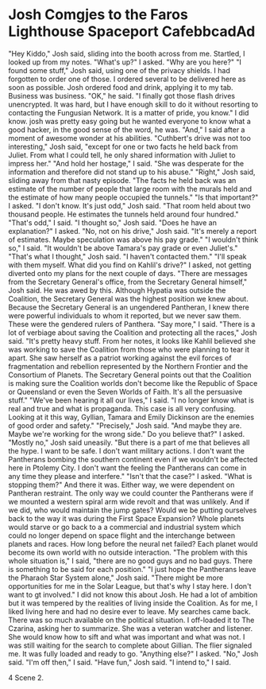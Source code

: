 # Josh Comgjes to the Faros Lighthouse Spaceport CafebbcadAd #

"Hey Kiddo," Josh said, sliding into the booth across from me.
Startled, I looked up from my notes.
"What's up?" I asked. "Why are you here?"
"I found some stuff," Josh said, using one of the privacy shields. I had
forgotten to order one of those. I ordered several to be delivered here as
soon as possible.
Josh ordered food and drink, applying it to my tab. Business was business.
"OK," he said. "I finally got those flash drives unencrypted. It was hard,
but I have enough skill to do it without resorting to contacting the
Fungusian Network. It is a matter of pride, you know."
I did know. josh was pretty easy going but he wanted everyone to know what
a good hacker, in the good sense of the word, he was.
"And," I said after a moment of awesome wonder at his abilities.
"Cuthbert's drive was not too interesting," Josh said, "except for one or
two facts he held back from Juliet. From what I could tell, he only shared
information with Juliet to impress her."
"And hold her hostage," I said. "She was desperate for the information and
therefore did not stand up to his abuse."
"Right," Josh said, sliding away from that nasty episode. "The facts he
held back was an estimate of the number of people that large room with the
murals held and the estimate of how many people occupied the tunnels."
"Is that important?" I asked.
"I don't know. It's just odd," Josh said. "That room held about two
thousand people. He estimates the tunnels held around four hundred."
"That's odd," I said.
"I thought so," Josh said.
"Does he have an explanation?" I asked.
"No, not on his drive," Josh said. "It's merely a report of estimates.
Maybe speculation was above his pay grade."
"I wouldn't think so," I said. "It wouldn't be above Tamara's pay grade or
even Juliet's."
"That's what I thought," Josh said. "I haven't contacted them."
"I'll speak with them myself. What did you find on Kahlil's drive?" I
asked, not getting diverted onto my plans for the next couple of days.
"There are messages from the Secretary General's office, from the Secretary
General himself," Josh said. He was awed by this. Although Hypatia was
outside the Coalition, the Secretary General was the highest position we
knew about. Because the Secretary General is an ungendered Pantheran, I
knew there were powerful individuals to whom it reported, but we never saw
them. These were the gendered rulers of Panthera.
"Say more," I said.
"There is a lot of verbiage about saving the Coalition and protecting all
the races," Josh said. "It's pretty heavy stuff. From her notes, it looks
like Kahlil believed she was working to save the Coalition from those who
were planning to tear it apart. She saw herself as a patriot working
against the evil forces of fragmentation and rebellion represented by the
Northern Frontier and the Consortium of Planets. The Secretary General
points out that the Coalition is making sure the Coalition worlds don't
become like the Republic of Space or Queensland or even the Seven Worlds of
Faith. It's all the persuasive stuff."
"We've been hearing it all our lives," I said. "I no longer know what is
real and true and what is propaganda. This case is all very confusing.
Looking at it this way, Gyllian, Tamara and Emily Dickinson are the enemies
of good order and safety."
"Precisely," Josh said. "And maybe they are. Maybe we're working for the
wrong side."
Do you believe that?" I asked.
"Mostly no," Josh said uneasily. "But there is a part of me that believes
all the hype. I want to be safe. I don't want military actions. I don't
want the Pantherans bombing the southern continent even if we wouldn't be
affected here in Ptolemy City. I don't want the feeling the Pantherans can
come in any time they please and interfere."
"Isn't that the case?" I asked. "What is stopping them?"
And there it was. Either way, we were dependent on Pantheran restraint. The
only way we could counter the Pantherans were if we mounted a western
spiral arm wide revolt and that was unlikely. And if we did, who would
maintain the jump gates? Would we be putting ourselves back to the way it
was during the First Space Expansion? Whole planets would starve or go back
to a a commercial and industrial system which could no longer depend on
space flight and the interchange between planets and races. How long before
the neural net failed? Each planet would become its own world with no
outside interaction. "The problem with this whole situation is," I said,
"there are no good guys and no bad guys. There is something to be said for
each position."
"I just hope the Pantherans leave the Pharaoh Star System alone," Josh
said. "There might be more opportunities for me in the Solar League, but
that's why I stay here. I don't want to gt involved."
I did not know this about Josh. He had a lot of ambition but it was
tempered by the realities of living inside the Coalition. As for me, I
liked living here and had no desire ever to leave.
My searches came back. There was so much available on the political
situation. I off-loaded it to The Czarina, asking her to summarize. She was
a veteran watcher and listener. She would know how to sift and what was
important and what was not.
I was still waiting for the search to complete about Gillian.
The flier signaled me. It was fully loaded and ready to go.
"Anything else?" I asked.
"No," Josh said.
"I'm off then," I said.
"Have fun," Josh said.
"I intend to," I said.

4 Scene 2. 
